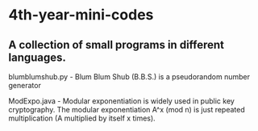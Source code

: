 # 4th-year-mini-codes

## A collection of small programs in different languages.

blumblumshub.py - Blum Blum Shub (B.B.S.) is a pseudorandom number generator

ModExpo.java - Modular exponentiation is widely used in public key cryptography. The modular exponentiation A^x (mod n) is just repeated multiplication (A multiplied by itself x times). 
